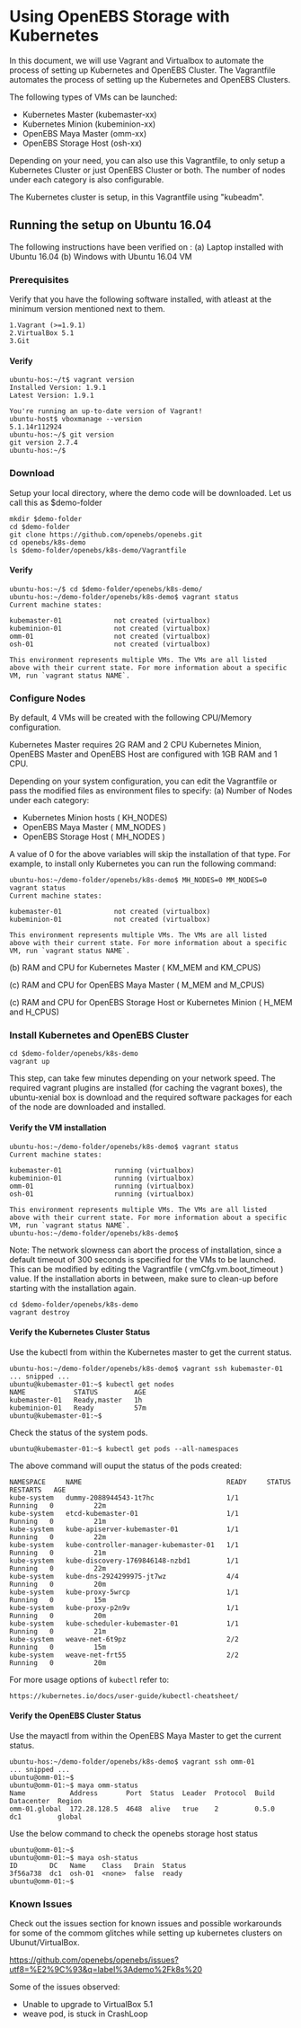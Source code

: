 # Using OpenEBS Storage with Kubernetes

In this document, we will use Vagrant and Virtualbox to automate the process of setting up Kubernetes and OpenEBS Cluster. The Vagrantfile automates the process of setting up the Kubernetes and OpenEBS Clusters. 

The following types of VMs can be launched:
- Kubernetes Master (kubemaster-xx)
- Kubernetes Minion (kubeminion-xx)
- OpenEBS Maya Master (omm-xx)
- OpenEBS Storage Host (osh-xx)

Depending on your need, you can also use this Vagrantfile, to only setup a Kubernetes Cluster or just OpenEBS Cluster or both. The number of nodes under each category is also configurable. 

The Kubernetes cluster is setup, in this Vagrantfile using "kubeadm". 

## Running the setup on Ubuntu 16.04

The following instructions have been verified on : 
(a) Laptop installed with Ubuntu 16.04
(b) Windows with Ubuntu 16.04 VM

### Prerequisites

Verify that you have the following software installed, with atleast at the minimum version mentioned next to them.

```
1.Vagrant (>=1.9.1)
2.VirtualBox 5.1
3.Git 
```

#### Verify
```
ubuntu-hos:~/t$ vagrant version
Installed Version: 1.9.1
Latest Version: 1.9.1
 
You're running an up-to-date version of Vagrant!
ubuntu-host$ vboxmanage --version
5.1.14r112924
ubuntu-hos:~/$ git version
git version 2.7.4
ubuntu-hos:~/$ 

```

### Download

Setup your local directory, where the demo code will be downloaded. Let us call this as $demo-folder

```
mkdir $demo-folder
cd $demo-folder
git clone https://github.com/openebs/openebs.git
cd openebs/k8s-demo
ls $demo-folder/openebs/k8s-demo/Vagrantfile
```

#### Verify

```
ubuntu-hos:~/$ cd $demo-folder/openebs/k8s-demo/
ubuntu-hos:~/demo-folder/openebs/k8s-demo$ vagrant status
Current machine states:

kubemaster-01             not created (virtualbox)
kubeminion-01             not created (virtualbox)
omm-01                    not created (virtualbox)
osh-01                    not created (virtualbox)

This environment represents multiple VMs. The VMs are all listed
above with their current state. For more information about a specific
VM, run `vagrant status NAME`.
```

### Configure Nodes

By default, 4 VMs will be created with the following CPU/Memory configuration. 

Kubernetes Master requires 2G RAM and 2 CPU
Kubernetes Minion, OpenEBS Master and OpenEBS Host are configured with 1GB RAM and 1 CPU. 

Depending on your system configuration, you can edit the Vagrantfile or pass the modified files as environment files to specify:
(a) Number of Nodes under each category:
- Kubernetes Minion hosts ( KH_NODES) 
- OpenEBS Maya Master ( MM_NODES )
- OpenEBS Storage Host ( MH_NODES )

A value of 0 for the above variables will skip the installation of that type. For example, to install only Kubernetes you can run the following command:

```
ubuntu-hos:~/demo-folder/openebs/k8s-demo$ MH_NODES=0 MM_NODES=0 vagrant status
Current machine states:

kubemaster-01             not created (virtualbox)
kubeminion-01             not created (virtualbox)

This environment represents multiple VMs. The VMs are all listed
above with their current state. For more information about a specific
VM, run `vagrant status NAME`.
```

(b) RAM and CPU for Kubernetes Master ( KM_MEM and KM_CPUS)

(c) RAM and CPU for OpenEBS Maya Master ( M_MEM and M_CPUS)

(c) RAM and CPU for OpenEBS Storage Host or Kubernetes Minion ( H_MEM and H_CPUS)


### Install Kubernetes and OpenEBS Cluster

```
cd $demo-folder/openebs/k8s-demo
vagrant up
```
This step, can take few minutes depending on your network speed. The required vagrant plugins are installed (for caching the vagrant boxes), the ubuntu-xenial box is download and the required software packages for each of the node are downloaded and installed. 

#### Verify the VM installation

```
ubuntu-hos:~/demo-folder/openebs/k8s-demo$ vagrant status
Current machine states:

kubemaster-01             running (virtualbox)
kubeminion-01             running (virtualbox)
omm-01                    running (virtualbox)
osh-01                    running (virtualbox)

This environment represents multiple VMs. The VMs are all listed
above with their current state. For more information about a specific
VM, run `vagrant status NAME`.
ubuntu-hos:~/demo-folder/openebs/k8s-demo$ 
```

Note: The network slowness can abort the process of installation, since a default timeout of 300 seconds is specified for the VMs to be launched. This can be modified by editing the Vagrantfile ( vmCfg.vm.boot_timeout ) value. If the installation aborts in between, make sure to clean-up before starting with the installation again.
```
cd $demo-folder/openebs/k8s-demo
vagrant destroy
```

#### Verify the Kubernetes Cluster Status

Use the kubectl from within the Kubernetes master to get the current status. 

```
ubuntu-hos:~/demo-folder/openebs/k8s-demo$ vagrant ssh kubemaster-01
... snipped ...
ubuntu@kubemaster-01:~$ kubectl get nodes
NAME            STATUS         AGE
kubemaster-01   Ready,master   1h
kubeminion-01   Ready          57m
ubuntu@kubemaster-01:~$ 
```

Check the status of the system pods. 

```
ubuntu@kubemaster-01:~$ kubectl get pods --all-namespaces
```
The above command will ouput the status of the pods created:
```
NAMESPACE     NAME                                    READY     STATUS    RESTARTS   AGE
kube-system   dummy-2088944543-1t7hc                  1/1       Running   0          22m
kube-system   etcd-kubemaster-01                      1/1       Running   0          21m
kube-system   kube-apiserver-kubemaster-01            1/1       Running   0          22m
kube-system   kube-controller-manager-kubemaster-01   1/1       Running   0          21m
kube-system   kube-discovery-1769846148-nzbd1         1/1       Running   0          22m
kube-system   kube-dns-2924299975-jt7wz               4/4       Running   0          20m
kube-system   kube-proxy-5wrcp                        1/1       Running   0          15m
kube-system   kube-proxy-p2n9v                        1/1       Running   0          20m
kube-system   kube-scheduler-kubemaster-01            1/1       Running   0          21m
kube-system   weave-net-6t9pz                         2/2       Running   0          15m
kube-system   weave-net-frt55                         2/2       Running   0          20m
```

For more usage options of ```kubectl``` refer to:
```
https://kubernetes.io/docs/user-guide/kubectl-cheatsheet/
```


#### Verify the OpenEBS Cluster Status

Use the mayactl from within the OpenEBS Maya Master to get the current status. 

```
ubuntu-hos:~/demo-folder/openebs/k8s-demo$ vagrant ssh omm-01
... snipped ...
ubuntu@omm-01:~$ 
ubuntu@omm-01:~$ maya omm-status
Name           Address       Port  Status  Leader  Protocol  Build  Datacenter  Region
omm-01.global  172.28.128.5  4648  alive   true    2         0.5.0  dc1         global
```

Use the below command to check the openebs storage host status
```
ubuntu@omm-01:~$
ubuntu@omm-01:~$ maya osh-status
ID        DC   Name    Class   Drain  Status
3f56a738  dc1  osh-01  <none>  false  ready
ubuntu@omm-01:~$
```


### Known Issues

Check out the issues section for known issues and possible workarounds for some of the commom glitches while setting up kubernetes clusters on Ubunut/VirtualBox. 

https://github.com/openebs/openebs/issues?utf8=%E2%9C%93&q=label%3Ademo%2Fk8s%20

Some of the issues observed:
- Unable to upgrade to VirtualBox 5.1
- weave pod, is stuck in CrashLoop

